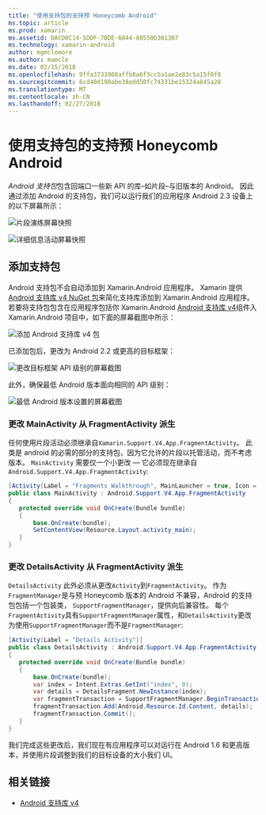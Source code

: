 ```yaml
---
title: "使用支持包的支持预 Honeycomb Android"
ms.topic: article
ms.prod: xamarin
ms.assetid: DACD0C14-5DDF-7BDE-6844-80550D301307
ms.technology: xamarin-android
author: mgmclemore
ms.author: mamcle
ms.date: 02/15/2018
ms.openlocfilehash: 9ffa3733908affb8a6f3cc5a1ae2e83c5a15f0f0
ms.sourcegitcommit: 6cd40d190abe38edd50fc74331be15324a845a28
ms.translationtype: MT
ms.contentlocale: zh-CN
ms.lasthandoff: 02/27/2018
---
```

# <a name="supporting-pre-honeycomb-android-using-support-packages"></a>使用支持包的支持预 Honeycomb Android

*Android 支持包*包含回端口一些新 API 的库&ndash;如片段&ndash;与旧版本的 Android。 因此通过添加 Android 的支持包，我们可以运行我们的应用程序 Android 2.3 设备上的以下屏幕所示：

![片段演练屏幕快照](supporting-pre-honeycomb-images/00.png)

![详细信息活动屏幕快照](supporting-pre-honeycomb-images/01.png)

<a name="Adding_the_Support_Package" />

## <a name="adding-the-support-package"></a>添加支持包

Android 支持包不会自动添加到 Xamarin.Android 应用程序。 Xamarin 提供[Android 支持库 v4 NuGet 包](https://www.nuget.org/packages/Xamarin.Android.Support.v4/)来简化支持库添加到 Xamarin.Android 应用程序。
若要将支持包包含在应用程序包括你 Xamarin.Android [Android 支持库 v4](https://www.nuget.org/packages/Xamarin.Android.Support.v4/)组件入 Xamarin.Android 项目中，如下面的屏幕截图中所示：

![添加 Android 支持库 v4 包](supporting-pre-honeycomb-images/02.png)

已添加包后，更改为 Android 2.2 或更高的目标框架：

![更改目标框架 API 级别的屏幕截图](supporting-pre-honeycomb-images/03.png)

此外，确保最低 Android 版本面向相同的 API 级别：

![最低 Android 版本设置的屏幕截图](supporting-pre-honeycomb-images/04.png)


<a name="Change_MainActivity_to_derive_from_FragmentActivity" />

### <a name="change-mainactivity-to-derive-from-fragmentactivity"></a>更改 MainActivity 从 FragmentActivity 派生

任何使用片段活动必须继承自`Xamarin.Support.V4.App.FragmentActivity`。 此类是 android 的必需的部分的支持包，因为它允许的片段以托管活动，而不考虑版本。 `MainActivity` 需要仅一个小更改 — 它必须现在继承自`Android.Support.V4.App.FragmentActivity`:

```csharp
[Activity(Label = "Fragments Walkthrough", MainLauncher = true, Icon = "@drawable/launcher")]
public class MainActivity : Android.Support.V4.App.FragmentActivity
{
   protected override void OnCreate(Bundle bundle)
   {
       base.OnCreate(bundle);
       SetContentView(Resource.Layout.activity_main);
   }
}
```

<a name="Change_DetailsActivity_to_derive_from_FragmentActivity" />

### <a name="change-detailsactivity-to-derive-from-fragmentactivity"></a>更改 DetailsActivity 从 FragmentActivity 派生

`DetailsActivity` 此外必须从更改`Activity`到`FragmentActivity`。 作为`FragmentManager`是与预 Honeycomb 版本的 Android 不兼容，Android 的支持包包括一个包装类， `SupportFragmentManager`，提供向后兼容性。 每个`FragmentActivity`具有`SupportFragmentManager`属性，和`DetailsActivity`更改为使用`SupportFragmentManager`而不是`FragmentManager`:

```csharp
[Activity(Label = "Details Activity")]
public class DetailsActivity : Android.Support.V4.App.FragmentActivity
{
   protected override void OnCreate(Bundle bundle)
   {
       base.OnCreate(bundle);
       var index = Intent.Extras.GetInt("index", 0);
       var details = DetailsFragment.NewInstance(index);
       var fragmentTransaction = SupportFragmentManager.BeginTransaction(); // Notice the change from FragmentManager to SupportFragmentManager
       fragmentTransaction.Add(Android.Resource.Id.Content, details);
       fragmentTransaction.Commit();
   }
}
```

我们完成这些更改后，我们现在有应用程序可以对运行在 Android 1.6 和更高版本，并使用片段调整到我们的目标设备的大小我们 UI。


## <a name="related-links"></a>相关链接

- [Android 支持库 v4](https://www.nuget.org/packages/Xamarin.Android.Support.v4)

